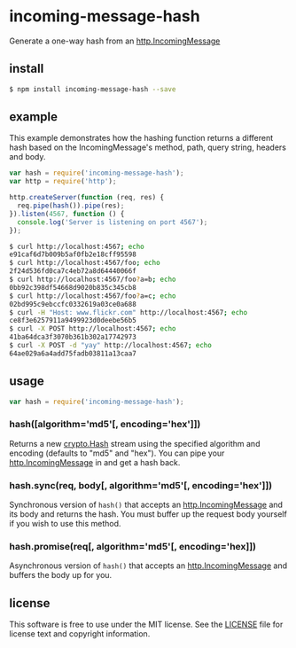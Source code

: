 # incoming-message-hash

Generate a one-way hash from an [http.IncomingMessage][]

## install

``` bash
$ npm install incoming-message-hash --save
```

## example

This example demonstrates how the hashing function returns a different hash based on the IncomingMessage's method, path, query string, headers and body.

``` js
var hash = require('incoming-message-hash');
var http = require('http');

http.createServer(function (req, res) {
  req.pipe(hash()).pipe(res);
}).listen(4567, function () {
  console.log('Server is listening on port 4567');
});
```

``` bash
$ curl http://localhost:4567; echo
e91caf6d7b009b5af0fb2e18cff95598
$ curl http://localhost:4567/foo; echo
2f24d536fd0ca7c4eb72a8d64440066f
$ curl http://localhost:4567/foo?a=b; echo
0bb92c398df54668d9020b835c345cb8
$ curl http://localhost:4567/foo?a=c; echo
02bd995c9ebccfc0332619a03ce0a688
$ curl -H "Host: www.flickr.com" http://localhost:4567; echo
ce8f3e6257911a9499923d0deebe56b5
$ curl -X POST http://localhost:4567; echo
41ba64dca3f3070b361b302a17742973
$ curl -X POST -d "yay" http://localhost:4567; echo
64ae029a6a4add75fadb03811a13caa7
```

## usage

``` js
var hash = require('incoming-message-hash');
```

### hash([algorithm='md5'[, encoding='hex']])

Returns a new [crypto.Hash][] stream using the specified algorithm and encoding (defaults to "md5" and "hex"). You can pipe your [http.IncomingMessage][] in and get a hash back.


### hash.sync(req, body[, algorithm='md5'[, encoding='hex']])

Synchronous version of `hash()` that accepts an [http.IncomingMessage][] and its body and returns the hash. You must buffer up the request body yourself if you wish to use this method.

### hash.promise(req[, algorithm='md5'[, encoding='hex]])

Asynchronous version of `hash()` that accepts an [http.IncomingMessage][] and
buffers the body up for you.

## license

This software is free to use under the MIT license. See the [LICENSE][] file for license text and copyright information.

[LICENSE]: https://github.com/flickr/incoming-message-hash/blob/master/LICENSE
[http.IncomingMessage]: https://nodejs.org/api/http.html#http_class_http_incomingmessage
[crypto.Hash]: https://nodejs.org/api/crypto.html#crypto_class_hash
